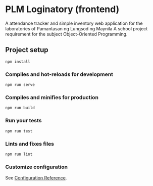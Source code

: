 # PLM Loginatory (frontend)
A attendance tracker and simple inventory web application for the laboratories of Pamantasan ng Lungsod ng Maynila
A school project requirement for the subject Object-Oriented Programming. 

## Project setup
```
npm install
```

### Compiles and hot-reloads for development
```
npm run serve
```

### Compiles and minifies for production
```
npm run build
```

### Run your tests
```
npm run test
```

### Lints and fixes files
```
npm run lint
```

### Customize configuration
See [Configuration Reference](https://cli.vuejs.org/config/).
